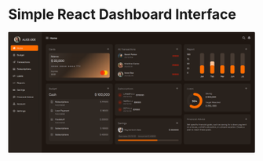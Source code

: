 <div>
  <h1>Simple React Dashboard Interface</h1>
  <img src="dashboard.PNG" width={50%} alt='dashboard image' />
</div>



